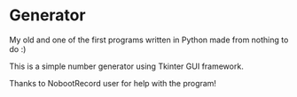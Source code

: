 # Generator

My old and one of the first programs written in Python made from nothing to do :) 

This is a simple number generator using Tkinter GUI framework. 

Thanks to NobootRecord user for help with the program!
